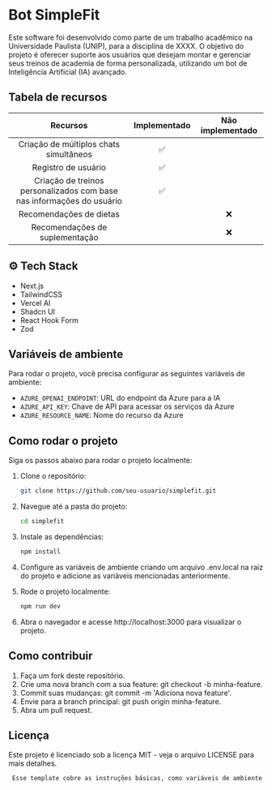 # Bot SimpleFit

Este software foi desenvolvido como parte de um trabalho acadêmico na Universidade Paulista (UNIP), para a disciplina de XXXX. O objetivo do projeto é oferecer suporte aos usuários que desejam montar e gerenciar seus treinos de academia de forma personalizada, utilizando um bot de Inteligência Artificial (IA) avançado.

## Tabela de recursos

| Recursos                                                        | Implementado | Não implementado |
| :--------------------------------------------------------------:| :----------: | :--------------: |
| Criação de múltiplos chats simultâneos                           | ✅           |                  |
| Registro de usuário                                              | ✅           |                  |
| Criação de treinos personalizados com base nas informações do usuário | ✅           |                  |
| Recomendações de dietas                                          |              | ❌               |
| Recomendações de suplementação                                   |              | ❌               |

## ⚙️ Tech Stack

- Next.js
- TailwindCSS
- Vercel AI
- Shadcn UI
- React Hook Form
- Zod

## Variáveis de ambiente

Para rodar o projeto, você precisa configurar as seguintes variáveis de ambiente:

- `AZURE_OPENAI_ENDPOINT`: URL do endpoint da Azure para a IA
- `AZURE_API_KEY`: Chave de API para acessar os serviços da Azure
- `AZURE_RESOURCE_NAME`: Nome do recurso da Azure

## Como rodar o projeto

Siga os passos abaixo para rodar o projeto localmente:

1. Clone o repositório:

   ```bash
   git clone https://github.com/seu-usuario/simplefit.git
    ```
2. Navegue até a pasta do projeto:

   ```bash
   cd simplefit
    ```
3. Instale as dependências:

   ```bash
   npm install
    ```
4. Configure as variáveis de ambiente criando um arquivo .env.local na raiz do projeto e adicione as variáveis mencionadas anteriormente.

5. Rode o projeto localmente:

   ```bash
   npm run dev
    ```
6. Abra o navegador e acesse http://localhost:3000 para visualizar o projeto.


## Como contribuir

1. Faça um fork deste repositório.
2. Crie uma nova branch com a sua feature: git checkout -b minha-feature.
3. Commit suas mudanças: git commit -m 'Adiciona nova feature'.
4. Envie para a branch principal: git push origin minha-feature.
5. Abra um pull request.

## Licença

Este projeto é licenciado sob a licença MIT - veja o arquivo LICENSE para mais detalhes.

   ```bash
    Esse template cobre as instruções básicas, como variáveis de ambiente, como rodar a aplicação e como contribuir.
   ```